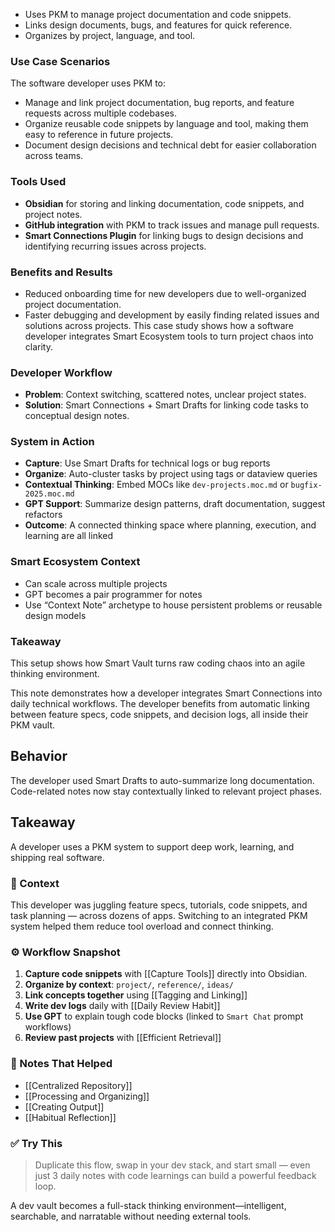 - Uses PKM to manage project documentation and code snippets.
- Links design documents, bugs, and features for quick reference.
- Organizes by project, language, and tool.


### Use Case Scenarios
The software developer uses PKM to:
- Manage and link project documentation, bug reports, and feature requests across multiple codebases.
- Organize reusable code snippets by language and tool, making them easy to reference in future projects.
- Document design decisions and technical debt for easier collaboration across teams.

### Tools Used
- **Obsidian** for storing and linking documentation, code snippets, and project notes.
- **GitHub integration** with PKM to track issues and manage pull requests.
- **Smart Connections Plugin** for linking bugs to design decisions and identifying recurring issues across projects.

### Benefits and Results
- Reduced onboarding time for new developers due to well-organized project documentation.
- Faster debugging and development by easily finding related issues and solutions across projects.
This case study shows how a software developer integrates Smart Ecosystem tools to turn project chaos into clarity.

### Developer Workflow
- **Problem**: Context switching, scattered notes, unclear project states.
- **Solution**: Smart Connections + Smart Drafts for linking code tasks to conceptual design notes.

### System in Action
- **Capture**: Use Smart Drafts for technical logs or bug reports
- **Organize**: Auto-cluster tasks by project using tags or dataview queries
- **Contextual Thinking**: Embed MOCs like `dev-projects.moc.md` or `bugfix-2025.moc.md`
- **GPT Support**: Summarize design patterns, draft documentation, suggest refactors
- **Outcome**: A connected thinking space where planning, execution, and learning are all linked

### Smart Ecosystem Context
- Can scale across multiple projects
- GPT becomes a pair programmer for notes
- Use “Context Note” archetype to house persistent problems or reusable design models

### Takeaway
This setup shows how Smart Vault turns raw coding chaos into an agile thinking environment.

This note demonstrates how a developer integrates Smart Connections into daily technical workflows. The developer benefits from automatic linking between feature specs, code snippets, and decision logs, all inside their PKM vault.

## Behavior
The developer used Smart Drafts to auto-summarize long documentation. Code-related notes now stay contextually linked to relevant project phases.

## Takeaway

A developer uses a PKM system to support deep work, learning, and shipping real software.

### 🧩 Context
This developer was juggling feature specs, tutorials, code snippets, and task planning — across dozens of apps. Switching to an integrated PKM system helped them reduce tool overload and connect thinking.

### ⚙️ Workflow Snapshot
1. **Capture code snippets** with [[Capture Tools]] directly into Obsidian.
2. **Organize by context**: `project/`, `reference/`, `ideas/`
3. **Link concepts together** using [[Tagging and Linking]]
4. **Write dev logs** daily with [[Daily Review Habit]]
5. **Use GPT** to explain tough code blocks (linked to `Smart Chat` prompt workflows)
6. **Review past projects** with [[Efficient Retrieval]]

### 📌 Notes That Helped
- [[Centralized Repository]]
- [[Processing and Organizing]]
- [[Creating Output]]
- [[Habitual Reflection]]

### ✅ Try This
> Duplicate this flow, swap in your dev stack, and start small — even just 3 daily notes with code learnings can build a powerful feedback loop.

A dev vault becomes a full-stack thinking environment—intelligent, searchable, and narratable without needing external tools.